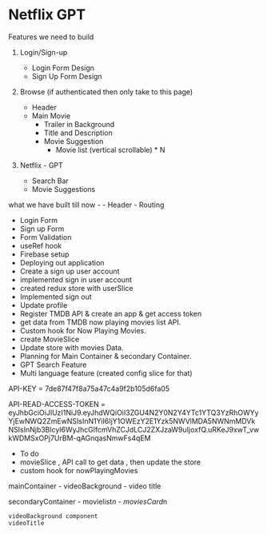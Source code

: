 # Netflix GPT

Features we need to build

1. Login/Sign-up
    - Login Form Design
    - Sign Up Form Design
2. Browse (if authenticated then only take to this page)

    - Header
    - Main Movie
        - Trailer in Background
        - Title and Description
        - Movie Suggestion
            - Movie list (vertical scrollable) \* N

3. Netflix - GPT
    - Search Bar
    - Movie Suggestions

what we have built till now - - Header - Routing

-   Login Form
-   Sign up Form
-   Form Validation
-   useRef hook
-   Firebase setup
-   Deploying out application
-   Create a sign up user account
-   implemented sign in user account
-   created redux store with userSlice
-   Implemented sign out
-   Update profile
-   Register TMDB API & create an app & get access token
-   get data from TMDB now playing movies list API.
-   Custom hook for Now Playing Movies.
-   create MovieSlice
-   Update store with movies Data.
-   Planning for Main Container & secondary Container.
-   GPT Search Feature
-   Multi language feature (created config slice for that)

<!-- TMD API  -->

API-KEY = 7de87f47f8a75a47c4a9f2b105d6fa05

API-READ-ACCESS-TOKEN = eyJhbGciOiJIUzI1NiJ9.eyJhdWQiOiI3ZGU4N2Y0N2Y4YTc1YTQ3YzRhOWYyYjEwNWQ2ZmEwNSIsInN1YiI6IjY1OWEzY2E1Yzk5NWVlMDA5NWNmMDVkNSIsInNjb3BlcyI6WyJhcGlfcmVhZCJdLCJ2ZXJzaW9uIjoxfQ.uRKeJ9xwT_vwkWDMSxOPj7UrBM-qAGnqasNmwFs4qEM

-   To do
-   movieSlice , API call to get data , then update the store
-   custom hook for nowPlayingMovies

mainContainer - videoBackground - video title

secondaryContainer - movielist*n - moviesCard*n

    videoBackground component
    videoTitle
